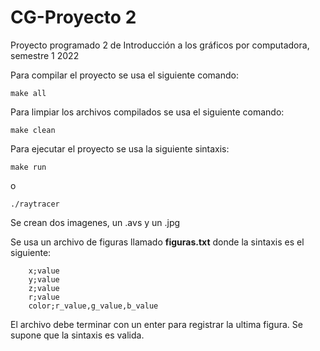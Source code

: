 # CG-Proyecto 2
Proyecto programado 2 de Introducción a los gráficos por computadora, semestre 1 2022

Para compilar el proyecto se usa el siguiente comando:
```
make all
```
Para limpiar los archivos compilados se usa el siguiente comando:
```
make clean
```

Para ejecutar el proyecto se usa la siguiente sintaxis:
```
make run 
```
o
```
./raytracer
```

Se crean dos imagenes, un .avs y un .jpg

Se usa un archivo de figuras llamado **figuras.txt** donde la sintaxis es el siguiente:

```
    x;value
    y;value
    z;value
    r;value
    color;r_value,g_value,b_value

```
El archivo debe terminar con un enter para registrar la ultima figura. Se supone que la sintaxis es valida.